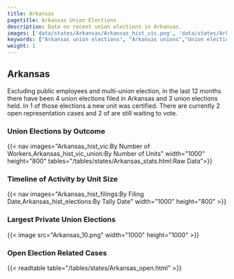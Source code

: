 ```yaml
---
title: Arkansas
pagetitle: Arkansas Union Elections
description: Data on recent union elections in Arkansas.
images: ['data/states/Arkansas/Arkansas_hist_vic.png', 'data/states/Arkansas/Arkansas_hist_size.png', 'data/states/Arkansas/Arkansas_10.png']
keywords: ["Arkansas union elections", "Arkansas unions","Union elections"]
weight: 1
---
```

##  Arkansas

Excluding public employees and multi-union election, in the last 12 months there have been 4 union elections filed in Arkansas and 3 union elections held. In 1 of those elections a new unit was certified. There are currently 2 open representation cases and 2 of are still waiting to vote.

### Union Elections by Outcome
{{< nav images="Arkansas_hist_vic:By Number of Workers,Arkansas_hist_vic_union:By Number of Units" width="1000" height="800" tables="/tables/states/Arkansas_stats.html:Raw Data">}}

### Timeline of Activity by Unit Size
{{< nav images="Arkansas_hist_filings:By Filing Date,Arkansas_hist_elections:By Tally Date" width="1000" height="800" >}}

### Largest Private Union Elections
{{< image src="Arkansas_10.png" width="1000" height="1000"  >}}

### Open Election Related Cases
{{< readtable table="/tables/states/Arkansas_open.html" >}}

